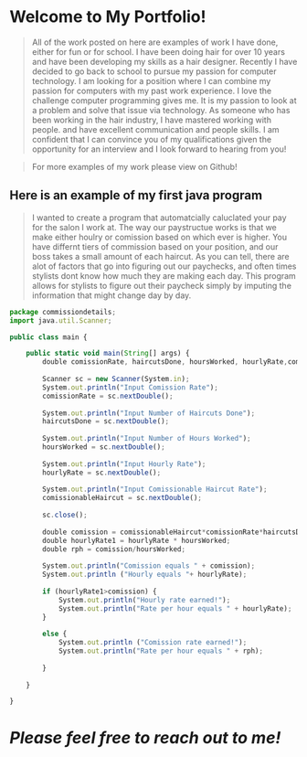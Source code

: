 # Welcome to My Portfolio!

>All of the work posted on here are examples of work I have done, either for fun or for school. 
>I have been doing hair for over 10 years and have been developing my skills as a hair designer. Recently I have decided to go back to school to pursue my passion for computer technology. I am looking for a position where I can combine my passion for computers with my past work experience. I love the challenge computer programming gives me. It is my passion to look at a problem and solve that issue via technology. As someone who has been working in the hair industry, I have mastered working with people. and have excellent communication and people skills. I am confident that I can convince you of my qualifications given the opportunity for an interview and I look forward to hearing from you! 

>For more examples of my work please view on Github!

## **Here is an example of my first java program**

> I wanted to create a program that automatcially caluclated your pay for the salon I work at.  The way our paystructue works is that we make either houlry or comission based on which ever is higher.  You have differnt tiers of commission based on your position, and our boss takes a small amount of each haircut.  As you can tell, there are alot of factors that go into figuring out our paychecks, and often times stylists dont know how much they are making each day.  This program allows for stylists to figure out their paycheck simply by imputing the information that might change day by day.  
>
>
>

```Javascript
package commissiondetails;
import java.util.Scanner;

public class main {

	public static void main(String[] args) {
		double comissionRate, haircutsDone, hoursWorked, hourlyRate,comissionableHaircut;
		
		Scanner sc = new Scanner(System.in);
		System.out.println("Input Comission Rate");
		comissionRate = sc.nextDouble();
		
		System.out.println("Input Number of Haircuts Done");
		haircutsDone = sc.nextDouble();
		
		System.out.println("Input Number of Hours Worked");
		hoursWorked = sc.nextDouble();
		
		System.out.println("Input Hourly Rate");
		hourlyRate = sc.nextDouble();
		
		System.out.println("Input Comissionable Haircut Rate");
		comissionableHaircut = sc.nextDouble();
		
		sc.close();
		
		double comission = comissionableHaircut*comissionRate*haircutsDone;
		double hourlyRate1 = hourlyRate * hoursWorked;
		double rph = comission/hoursWorked;
		
		System.out.println("Comission equals " + comission); 
		System.out.println ("Hourly equals "+ hourlyRate);		
		
		if (hourlyRate1>comission) {
			System.out.println("Hourly rate earned!");
			System.out.println("Rate per hour equals " + hourlyRate);
		}
		
		else {
			System.out.println ("Comission rate earned!");
			System.out.println("Rate per hour equals " + rph);
    
        }
		
	}

}
```


# _Please feel free to reach out to me!_  
